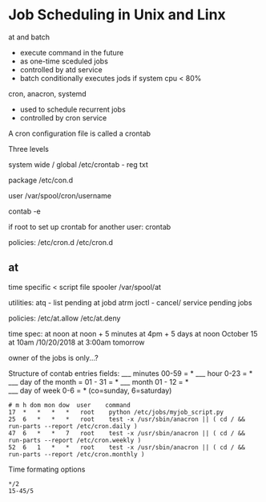 # Job Scheduling in Unix and Linx

at and batch
- execute command in the future
- as one-time sceduled jobs
- controlled by atd service
- batch conditionally executes jods if system cpu < 80%

cron, anacron, systemd
- used to schedule recurrent jobs
- controlled by cron service

A cron configuration file is called a crontab

Three levels

system wide / global
/etc/crontab - reg txt

package
/etc/con.d

user
/var/spool/cron/username

contab -e

if root to set up crontab for another user:
crontab

policies:
/etc/cron.d
/etc/cron.d

## at
time specific  < script file
spooler /var/spool/at

utilities:
atq - list pending at jobd
atrm joctl - cancel/ service pending jobs

policies:
/etc/at.allow
/etc/at.deny

time spec:
at noon
at noon + 5 minutes
at 4pm + 5 days
at noon October 15
at 10am /10/20/2018
at 3:00am tomorrow

owner of the jobs is only...?

Structure of contab entries fields:
___ minutes  00-59 = *
___ hour     0-23 = *
___ day of the month = 01 - 31 = *
___ month 01 - 12 = *  
___ day of week 0-6 = * (co=sunday, 6=saturday)

```
# m h dom mon dow  user    command
17  *   *   *   *   root    python /etc/jobs/myjob_script.py
25  6   *   *   *   root    test -x /usr/sbin/anacron || ( cd / && run-parts --report /etc/cron.daily )
47  6   *   *   7   root    test -x /usr/sbin/anacron || ( cd / && run-parts --report /etc/cron.weekly )
52  6   1   *   *   root    test -x /usr/sbin/anacron || ( cd / && run-parts --report /etc/cron.monthly )
```
Time formating options
```
*/2
15-45/5
```
